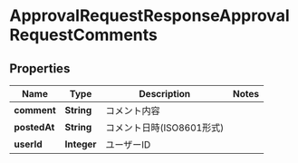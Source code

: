 

# ApprovalRequestResponseApprovalRequestComments

## Properties

Name | Type | Description | Notes
------------ | ------------- | ------------- | -------------
**comment** | **String** | コメント内容 | 
**postedAt** | **String** | コメント日時(ISO8601形式) | 
**userId** | **Integer** | ユーザーID | 



